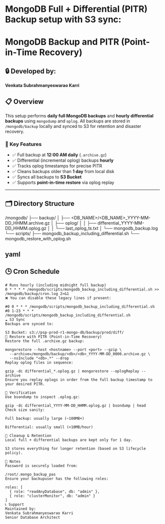 # MongoDB Full + Differential (PITR) Backup setup with S3 sync:

# MongoDB Backup and PITR (Point-in-Time Recovery)

## 🔒 Developed by:
**Venkata Subrahmanyeswarao Karri**

## 📋 Overview

This setup performs **daily full MongoDB backups** and **hourly differential backups** using `mongodump` and `oplog`. All backups are stored in `/mongodb/backup` locally and synced to S3 for retention and disaster recovery.

### 🎯 Key Features

- ✅ Full backup at **12:00 AM daily** (`.archive.gz`)
- ✅ Differential (incremental oplog) backups **hourly**
- ✅ Tracks oplog timestamps for precise PITR
- ✅ Cleans backups older than **1 day** from local disk
- ✅ Syncs all backups to **S3 Bucket**
- ✅ Supports **point-in-time restore** via oplog replay

---

## 🗂 Directory Structure

/mongodb/
├── backup/
│ ├── <DB_NAME>/<DB_NAME>_YYYY-MM-DD_HHMM.archive.gz
│ ├── oplog/
│ │ ├── differential_YYYY-MM-DD_HHMM.oplog.gz
│ │ └── last_oplog_ts.txt
│ └── mongodb_backup.log
└── scripts/
├── mongodb_backup_including_differential.sh
└── mongodb_restore_with_oplog.sh

yaml
---

## 🕒 Cron Schedule

```cron
# Runs hourly (including midnight full backup)
0 * * * * /mongodb/scripts/mongodb_backup_including_differential.sh >> /mongodb/backup/cron.log 2>&1
❌ You can disable these legacy lines if present:

#0 0 * * * /mongodb/scripts/mongodb_backup_including_differential.sh
#0 1-23 * * * /mongodb/scripts/mongodb_backup_including_differential.sh
☁️ S3 Sync
Backups are synced to:

S3 Bucket: s3://psp-prod-r1-mongo-db/backup/prod/diff/
🔁 Restore with PITR (Point-in-Time Recovery)
Restore the full .archive.gz backup:

mongorestore --host <hostname> --port <port> --gzip \
  --archive=/mongodb/backup/<db>/<db>_YYYY-MM-DD_0000.archive.gz \
  --nsInclude "<db>.*" --drop
Replay oplog files in sequence:

gzip -dc differential_*.oplog.gz | mongorestore --oplogReplay --archive
Ensure you replay oplogs in order from the full backup timestamp to your desired PITR.

🧪 Verification
Use bsondump to inspect .oplog.gz:

gzip -dc differential_YYYY-MM-DD_HHMM.oplog.gz | bsondump | head
Check size sanity:

Full backup: usually large (~100MB+)

Differential: usually small (<10MB/hour)

🧹 Cleanup & Retention
Local full + differential backups are kept only for 1 day.

S3 stores everything for longer retention (based on S3 lifecycle policy).

🔐 Notes
Password is securely loaded from:

/root/.mongo_backup_pas
Ensure your backupuser has the following roles:

roles: [
  { role: "readAnyDatabase", db: "admin" },
  { role: "clusterMonitor", db: "admin" }
]
📞 Support
Maintained by:
Venkata Subrahmanyeswarao Karri
Senior Database Architect
